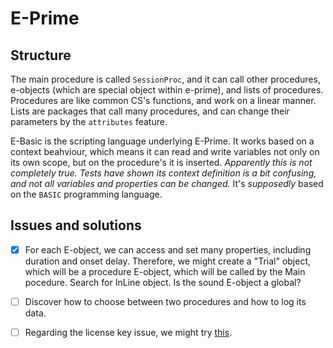 # E-Prime

Structure
---------

The main procedure is called `SessionProc`, and it can call other procedures, e-objects (which are special object within e-prime), and lists of procedures. Procedures are like common CS's functions, and work on a linear manner. Lists are packages that call many procedures, and can change their parameters by the `attributes` feature. 

E-Basic is the scripting language underlying E-Prime. It works based on a context beahviour, which means it can read and write variables not only on its own scope, but on the procedure's it is inserted. *Apparently this is not completely true. Tests have shown its context definition is a bit confusing, and not all variables and properties can be changed.* It's _supposedly_ based on the `BASIC` programming language.

Issues and solutions
--------------------

- [x] For each E-object, we can access and set many properties, including duration and onset delay. Therefore, we might create a "Trial" object, which will be a procedure E-object, which will be called by the Main pocedure. Search for InLine object. Is the sound E-object a global?

- [ ] Discover how to choose between two procedures and how to log its data. 

- [ ] Regarding the license key issue, we might try [this](http://www.pstnet.com/support/kb.asp?TopicID=5539).
